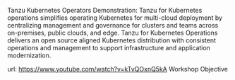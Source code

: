 Tanzu Kubernetes Operators Demonstration:
Tanzu for Kubernetes operations simplifies operating Kubernetes for multi-cloud deployment by centralizing management and governance for clusters and teams across on-premises, public clouds, and edge. Tanzu for Kubernetes Operations delivers an open source aligned Kubernetes distribution with consistent operations and management to support infrastructure and application modernization.

url: https://www.youtube.com/watch?v=kTvQOxnQ5kA
Workshop Objective

